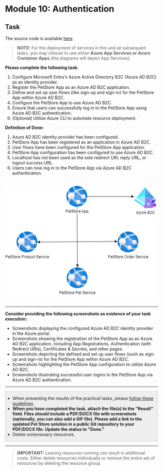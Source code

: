 # Module 10: Authentication

## Task

The source code is available [here](../../../petstore).

> **NOTE:** For the deployment of services in this and all subsequent tasks, you may choose to use either **Azure App Services or Azure Container Apps** (the diagrams will depict App Services).

**Please complete the following task:**

1. Configure Microsoft Entra's Azure Active Directory B2C (Azure AD B2C) as an identity provider.
2. Register the PetStore App as an Azure AD B2C application.
3. Define and set up user flows (like sign-up and sign-in) for the PetStore App within Azure AD B2C.
4. Configure the PetStore App to use Azure AD B2C.
5. Ensure that users can successfully log in to the PetStore App using Azure AD B2C authentication.
6. (Optional) Utilize Azure CLI to automate resource deployment.

**Definition of Done:**

1. Azure AD B2C identity provider has been configured.
2. PetStore App has been registered as an application in Azure AD B2C.
3. User flows have been configured for the PetStore App application.
4. PetStore App configuration has been configured to use Azure AD B2C.
5. Localhost has not been used as the sole redirect URI, reply URL, or logout success URL.
6. Users can now log in to the PetStore App via Azure AD B2C authentication.

<img src="images/scheme.png" width="500" style="margin: 20px 0; display: inline-block;"/>

<hr>

**Consider providing the following screenshots as evidence of your task execution:**

- Screenshots displaying the configured Azure AD B2C identity provider in the Azure portal.
- Screenshots showing the registration of the PetStore App as an Azure AD B2C application, including App Registrations, Authentication (with Redirect URIs), Certificates & Secrets, and other pages.
- Screenshots depicting the defined and set up user flows (such as sign-up and sign-in) for the PetStore App within Azure AD B2C.
- Screenshots highlighting the PetStore App configuration to utilize Azure AD B2C.
- Screenshots illustrating successful user logins to the PetStore App via Azure AD B2C authentication.

<hr>

<div style="border: 1px solid #ccc; background-color: #eee;">
  <ul>
    <li>When presenting the results of the practical tasks, please <a href="../common/presenting-results/presenting-results.md">follow these guidelines</a>.</li>
    <li><strong>When you have completed the task, attach the file(s) to the "Result" field. Files should include a PDF/DOCX file with screenshots (optionally, you can also add a GIF file). Please add a link to the updated Pet Store solution in a public Git repository to your PDF/DOCX file. Update the status to "Done."</strong></li>
    <li>Delete unnecessary resources.</li>
  </ul>
</div>
<hr>

>**IMPORTANT:** Leaving resources running can result in additional costs. Either delete resources individually or remove the entire set of resources by deleting the resource group.
